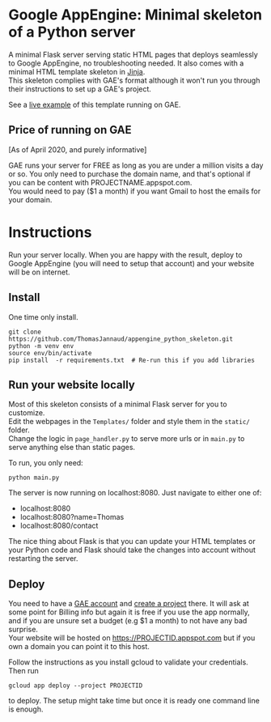# Google AppEngine: Minimal skeleton of a Python server
A minimal Flask server serving static HTML pages that deploys seamlessly to Google AppEngine, no troubleshooting needed. It also comes with a minimal HTML template skeleton in [Jinja](https://jinja.palletsprojects.com/).  
This skeleton complies with GAE's format although it won't run you through their instructions to set up a GAE's project.

See a [live example](https://moonlit-academy-273207.appspot.com) of this template running on GAE.

## Price of running on GAE
[As of April 2020, and purely informative]

GAE runs your server for FREE as long as you are under a million visits a day or so. You only need to purchase the domain name, and that's optional if you can be content with PROJECTNAME.appspot.com.  
You would need to pay ($1 a month) if you want Gmail to host the emails for your domain.


# Instructions

Run your server locally. When you are happy with the result, deploy to Google AppEngine (you will need to setup that account) and your website will be on internet.

## Install

One time only install.

```
git clone https://github.com/ThomasJannaud/appengine_python_skeleton.git
python -m venv env
source env/bin/activate
pip install  -r requirements.txt  # Re-run this if you add libraries
```

## Run your website locally

Most of this skeleton consists of a minimal Flask server for you to customize.  
Edit the webpages in the `Templates/` folder and style them in the `static/` folder.  
Change the logic in `page_handler.py` to serve more urls or in `main.py` to serve anything else than static pages.  


To run, you only need:
```
python main.py
```

The server is now running on localhost:8080. Just navigate to either one of:
- localhost:8080
- localhost:8080?name=Thomas
- localhost:8080/contact

The nice thing about Flask is that you can update your HTML templates or your Python code and Flask should take the changes into account without restarting the server.


## Deploy

You need to have a [GAE account](https://cloud.google.com/appengine) and [create a project](https://console.cloud.google.com/projectcreate) there. It will ask at some point for Billing info but again it is free if you use the app normally, and if you are unsure set a budget (e.g $1 a month) to not have any bad surprise.  
Your website will be hosted on https://PROJECTID.appspot.com but if you own a domain you can point it to this host.

Follow the instructions as you install gcloud to validate your credentials. Then run

`gcloud app deploy --project PROJECTID`

to deploy. The setup might take time but once it is ready one command line is enough.
